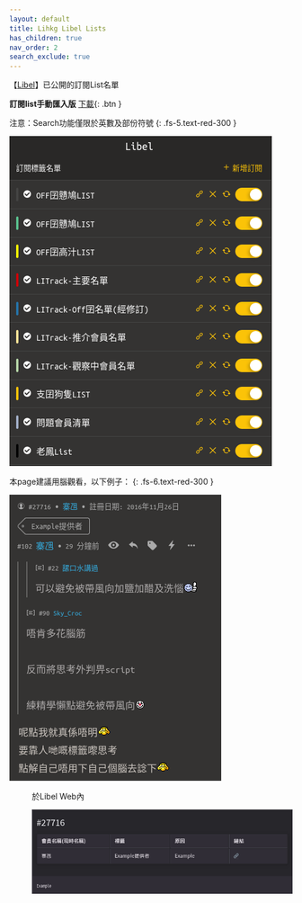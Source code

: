```yaml
---
layout: default
title: Lihkg Libel Lists
has_children: true
nav_order: 2
search_exclude: true
---
```


【[Libel](https://kitce.github.io/libel/)】已公開的訂閱List名單

**訂閱list手動匯入版** [下載](https://github.com/LibelLists/LibelLists.github.io/releases/download/v0.1/subscriptions.json){: .btn }

注意：Search功能僅限於英數及部份符號
{: .fs-5.text-red-300 }

  <p>
     <img src="./Img/P_List.png" alt="Lists" />
  </p>

<dl>

<dt>
  
本page建議用腦觀看，以下例子：
{: .fs-6.text-red-300 }

![](./Img/example1.png)
  
</dt>
  
<dd>

於Libel Web內

![](./Img/example2.png)

</dd>
  
</dl>
